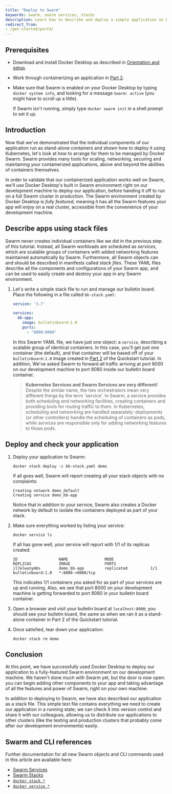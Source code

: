```yaml
---
title: "Deploy to Swarm"
keywords: swarm, swarm services, stacks
description: Learn how to describe and deploy a simple application on Docker Swarm.
redirect_from:
- /get-started/part4/
---
```


## Prerequisites

- Download and install Docker Desktop as described in [Orientation and setup](/index.md).
- Work through containerizing an application in [Part 2](part2.md).
- Make sure that Swarm is enabled on your Docker Desktop by typing `docker system info`, and looking for a message `Swarm: active` (you might have to scroll up a little).

  If Swarm isn't running, simply type `docker swarm init` in a shell prompt to set it up.

## Introduction

Now that we've demonstrated that the individual components of our application run as stand-alone containers and shown how to deploy it using Kubernetes, let's look at how to arrange for them to be managed by Docker Swarm. Swarm provides many tools for scaling, networking, securing and maintaining your containerized applications, above and beyond the abilities of containers themselves.

In order to validate that our containerized application works well on Swarm, we'll use Docker Desktop's built in Swarm environment right on our development machine to deploy our application, before handing it off to run on a full Swarm cluster in production. The Swarm environment created by Docker Desktop is _fully featured_, meaning it has all the Swarm features your app will enjoy on a real cluster, accessible from the convenience of your development machine.

## Describe apps using stack files

Swarm never creates individual containers like we did in the previous step of this tutorial. Instead, all Swarm workloads are scheduled as _services_, which are scalable groups of containers with added networking features maintained automatically by Swarm. Furthermore, all Swarm objects can and should be described in manifests called _stack files_. These YAML files describe all the components and configurations of your Swarm app, and can be used to easily create and destroy your app in any Swarm environment.

1. Let's write a simple stack file to run and manage our bulletin board. Place the following in a file called `bb-stack.yaml`:

    ```yaml
    version: '3.7'

    services:
      bb-app:
        image: bulletinboard:1.0
        ports:
          - "8000:8080"
    ```

    In this Swarm YAML file, we have just one object: a `service`, describing a scalable group of identical containers. In this case, you'll get just one container (the default), and that container will be based off of your `bulletinboard:1.0` image created in [Part 2](part2.md) of the Quickstart tutorial. In addition, We've asked Swarm to forward all traffic arriving at port 8000 on our development machine to port 8080 inside our bulletin board container.

    > **Kubernetes Services and Swarm Services are very different!** Despite the similar name, the two orchestrators mean very different things by the term 'service'. In Swarm, a service provides both scheduling _and_ networking facilities, creating containers and providing tools for routing traffic to them. In Kubernetes, scheduling and networking are handled separately: _deployments_ (or other controllers) handle the scheduling of containers as pods, while _services_ are responsible only for adding networking features to those pods.

## Deploy and check your application

1. Deploy your application to Swarm:

    ```shell
    docker stack deploy -c bb-stack.yaml demo
    ```

    If all goes well, Swarm will report creating all your stack objects with no complaints:

    ```shell
    Creating network demo_default
    Creating service demo_bb-app
    ```

    Notice that in addition to your service, Swarm also creates a Docker network by default to isolate the containers deployed as part of your stack.

2. Make sure everything worked by listing your service:

    ```shell
    docker service ls
    ```

    If all has gone well, your service will report with 1/1 of its replicas created:

    ```shell
    ID                  NAME                MODE                REPLICAS            IMAGE               PORTS
    il7elwunymbs        demo_bb-app         replicated          1/1                 bulletinboard:1.0   *:8000->8080/tcp
    ```

    This indicates 1/1 containers you asked for as part of your services are up and running. Also, we see that port 8000 on your development machine is getting forwarded to port 8080 in your bulletin board container.

3. Open a browser and visit your bulletin board at `localhost:8000`; you should see your bulletin board, the same as when we ran it as a stand-alone container in Part 2 of the Quickstart tutorial.

4. Once satisfied, tear down your application:

    ```shell
    docker stack rm demo
    ```

## Conclusion

At this point, we have successfully used Docker Desktop to deploy our application to a fully-featured Swarm environment on our development machine. We haven't done much with Swarm yet, but the door is now open: you can begin adding other components to your app and taking advantage of all the features and power of Swarm, right on your own machine.

In addition to deploying to Swarm, we have also described our application as a stack file. This simple text file contains everything we need to create our application in a running state; we can check it into version control and share it with our colleagues, allowing us to distribute our applications to other clusters (like the testing and production clusters that probably come after our development environments) easily.

## Swarm and CLI references

Further documentation for all new Swarm objects and CLI commands used in this article are available here:

 - [Swarm Services](https://docs.docker.com/engine/swarm/how-swarm-mode-works/services/)
 - [Swarm Stacks](https://docs.docker.com/engine/swarm/stack-deploy/)
 - [`docker stack *`](https://docs.docker.com/engine/reference/commandline/stack/)
 - [`docker service *`](https://docs.docker.com/engine/reference/commandline/service/)
